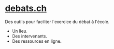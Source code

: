 # [debats.ch](https://debats.ch/)

Des outils pour faciliter l'exercice du débat à l'école.

- Un lieu.
- Des intervenants.
- Des ressources en ligne.

